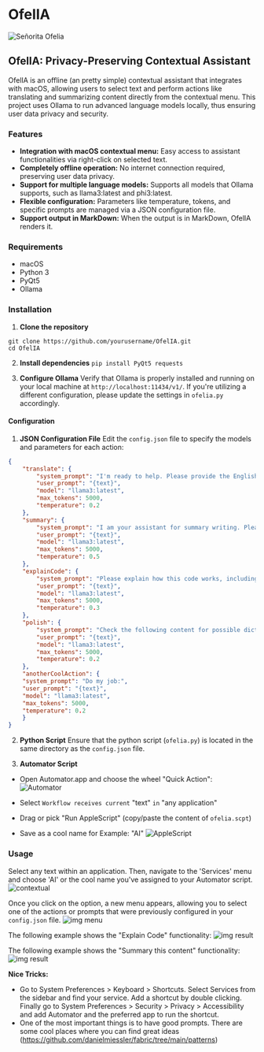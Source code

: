# OfelIA
![Señorita Ofelia](img/ofelia.jpg)

## OfelIA: Privacy-Preserving Contextual Assistant
OfelIA is an offline (an pretty simple) contextual assistant that integrates with macOS, allowing users to select text and perform actions like translating and summarizing content directly from the contextual menu. This project uses Ollama to run advanced language models locally, thus ensuring user data privacy and security.
  
### Features

- **Integration with macOS contextual menu:** Easy access to assistant functionalities via right-click on selected text.
- **Completely offline operation:** No internet connection required, preserving user data privacy.
- **Support for multiple language models:** Supports all models that Ollama supports, such as llama3:latest and phi3:latest.
- **Flexible configuration:** Parameters like temperature, tokens, and specific prompts are managed via a JSON configuration file.
- **Support output in MarkDown:** When the output is in MarkDown, OfelIA renders it.

### Requirements
- macOS
- Python 3
- PyQt5
- Ollama 

### Installation

1. **Clone the repository**
```
git clone https://github.com/yourusername/OfelIA.git
cd OfelIA
```

2. **Install dependencies**
`pip install PyQt5 requests`

3. **Configure Ollama**
Verify that Ollama is properly installed and running on your local machine at `http://localhost:11434/v1/`. If you're utilizing a different configuration, please update the settings in `ofelia.py` accordingly.

#### Configuration

1. **JSON Configuration File**
Edit the `config.json` file to specify the models and parameters for each action:
```json
{
    "translate": {
        "system_prompt": "I'm ready to help. Please provide the English sentence you'd like me to translate into Spanish. I'll respond only with the translated sentence.",
        "user_prompt": "{text}",
        "model": "llama3:latest",
        "max_tokens": 5000,
        "temperature": 0.2
    },
    "summary": {
        "system_prompt": "I am your assistant for summary writing. Please provide the text you'd like me to summarize. If the text is in Spanish I will respond in Spanish, if not I will respond in English. I will add the main points and key details in the summary.",
        "user_prompt": "{text}",
        "model": "llama3:latest",
        "max_tokens": 5000,
        "temperature": 0.5
    },
    "explainCode": {
        "system_prompt": "Please explain how this code works, including any key concepts or algorithms used.",
        "user_prompt": "{text}",
        "model": "llama3:latest",
        "max_tokens": 5000,
        "temperature": 0.3
    },
    "polish": {
        "system_prompt": "Check the following content for possible diction and grammar problems, and polish it carefully. I'll respond only with the fixed sentence.",
        "user_prompt": "{text}",
        "model": "llama3:latest",
        "max_tokens": 5000,
        "temperature": 0.2
    },
	"anotherCoolAction": {
	"system_prompt": "Do my job:",
	"user_prompt": "{text}",
	"model": "llama3:latest",
	"max_tokens": 5000,
	"temperature": 0.2
	}
}
```

2. **Python Script**
Ensure that the python script (`ofelia.py`) is located in the same directory as the `config.json` file.

3. **Automator Script**
* Open Automator.app and choose the wheel "Quick Action":
![Automator](img/automator.png)

* Select `Workflow receives current` "text" `in` "any application"
* Drag or pick "Run AppleScript" (copy/paste the content of `ofelia.scpt`)
* Save as a cool name for Example: "AI"
![AppleScript](img/AppleScript.png)

### Usage
Select any text within an application. Then, navigate to the 'Services' menu and choose 'AI' or the cool name you've assigned to your Automator script.
![contextual](img/contextual.png)

Once you click on the option, a new menu appears, allowing you to select one of the actions or prompts that were previously configured in your `config.json` file.
![img menu](img/menu.png)

The following example shows the "Explain Code" functionality:
![img result](img/code.png)

The following example shows the "Summary this content" functionality:
![img result](img/summary.png)

**Nice Tricks:**
* Go to System Preferences > Keyboard > Shortcuts. Select Services from the sidebar and find your service. Add a shortcut by double clicking. Finally go to System Preferences > Security > Privacy > Accessibility and add Automator and the preferred app to run the shortcut.
* One of the most important things is to have good prompts. There are some cool places where you can find great ideas (https://github.com/danielmiessler/fabric/tree/main/patterns)

